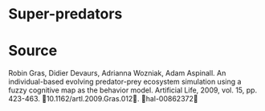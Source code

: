 # Super-predators

# Source
Robin Gras, Didier Devaurs, Adrianna Wozniak, Adam Aspinall. An individual-based evolving
predator-prey ecosystem simulation using a fuzzy cognitive map as the behavior model. Artificial
Life, 2009, vol. 15, pp. 423-463. ￿10.1162/artl.2009.Gras.012￿. ￿hal-00862372￿